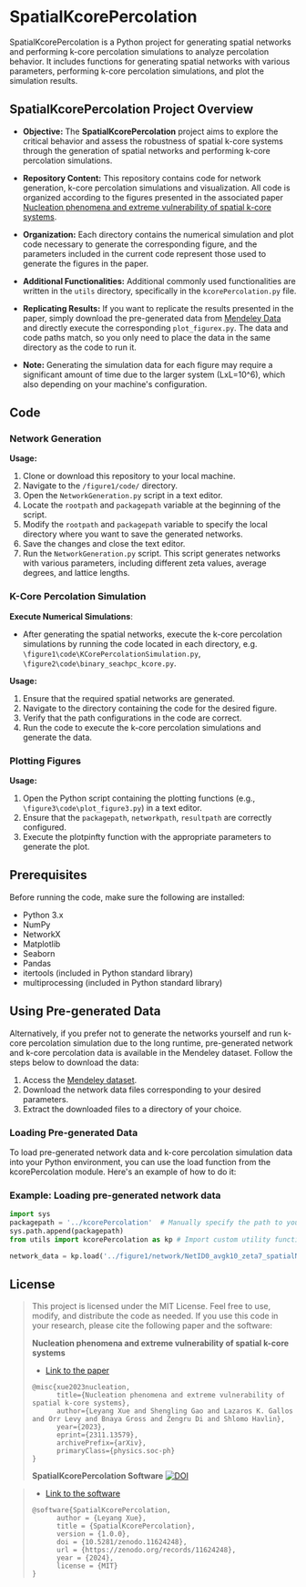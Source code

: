 # SpatialKcorePercolation
SpatialKcorePercolation is a Python project for generating spatial networks and performing k-core percolation simulations to analyze percolation behavior. It includes functions for generating spatial networks with various parameters, performing k-core percolation simulations, and plot the simulation results.

## SpatialKcorePercolation Project Overview
- **Objective:** The **SpatialKcorePercolation** project aims to explore the critical behavior and assess the robustness of spatial k-core systems through the generation of spatial networks and performing k-core percolation simulations. 

- **Repository Content:** This repository contains code for network generation, k-core percolation simulations and visualization. All code is organized according to the figures presented in the associated paper
[Nucleation phenomena and extreme vulnerability of spatial k-core systems](https://doi.org/10.48550/arXiv.2311.13579). 

- **Organization:** Each directory contains the numerical simulation and plot code necessary to generate the corresponding figure, and the parameters included in the current code represent those used to generate the figures in the paper.

- **Additional Functionalities:** Additional commonly used functionalities are written in the `utils` directory, specifically in the `kcorePercolation.py` file.

- **Replicating Results:** If you want to replicate the results presented in the paper, simply download the pre-generated data from [Mendeley Data](https://data.mendeley.com/preview/jkvk97nfjc) and directly execute the corresponding `plot_figurex.py`. The data and code paths match, so you only need to place the data in the same directory as the code to run it.

- **Note:** Generating the simulation data for each figure may require a significant amount of time due to the larger system (LxL=10^6), which also depending on your machine's configuration. 

## Code
### Network Generation
**Usage:** 
1. Clone or download this repository to your local machine.
2. Navigate to the `/figure1/code/` directory.
3. Open the `NetworkGeneration.py` script in a text editor.
4. Locate the `rootpath` and `packagepath` variable at the beginning of the script.
5. Modify the `rootpath` and `packagepath` variable to specify the local directory where you want to save the generated networks.
6. Save the changes and close the text editor.
7. Run the `NetworkGeneration.py` script.
This script generates networks with various parameters, including different zeta values, average degrees, and lattice lengths. 

### K-Core Percolation Simulation
**Execute Numerical Simulations**:
- After generating the spatial networks, execute the k-core percolation simulations by running the code located in each directory, e.g. `\figure1\code\KCorePercolationSimulation.py`, `\figure2\code\binary_seachpc_kcore.py`. 

**Usage:**
1. Ensure that the required spatial networks are generated.
2. Navigate to the directory containing the code for the desired figure.
3. Verify that the path configurations in the code are correct.
4. Run the code to execute the k-core percolation simulations and generate the data.

### Plotting Figures
**Usage:**
1. Open the Python script containing the plotting functions (e.g., `\figure3\code\plot_figure3.py`) in a text editor.
2. Ensure that the `packagepath`, `networkpath`, `resultpath` are correctly configured.
3. Execute the plotpinfty function with the appropriate parameters to generate the plot.

## Prerequisites
Before running the code, make sure the following are installed:

- Python 3.x
- NumPy
- NetworkX
- Matplotlib
- Seaborn
- Pandas
- itertools (included in Python standard library)
- multiprocessing (included in Python standard library)

## Using Pre-generated Data
Alternatively, if you prefer not to generate the networks yourself and run k-core percolation simulation due to the long runtime, pre-generated network and k-core percolation data is available in the Mendeley dataset. 
Follow the steps below to download the data:
1. Access the [Mendeley dataset](https://data.mendeley.com/preview/jkvk97nfjc).
2. Download the network data files corresponding to your desired parameters.
3. Extract the downloaded files to a directory of your choice.

### Loading Pre-generated Data
To load pre-generated network data and k-core percolation simulation data into your Python environment, you can use the load function from the kcorePercolation module. 
Here's an example of how to do it:
### Example: Loading pre-generated network data
```python 
import sys
packagepath = '../kcorePercolation'  # Manually specify the path to your script
sys.path.append(packagepath)
from utils import kcorePercolation as kp # Import custom utility functions

network_data = kp.load('../figure1/network/NetID0_avgk10_zeta7_spatialNet.pkl')## Replace '../figure1/network/NetID0_avgk10_zeta7_spatialNet.pkl' with the actual path to the downloaded network data file.
```

## License

> This project is licensed under the MIT License. Feel free to use, modify, and distribute the code as needed.
> If you use this code in your research, please cite the following paper and the software:
> 
> **Nucleation phenomena and extreme vulnerability of spatial k-core systems**
> - [Link to the paper](https://doi.org/10.48550/arXiv.2311.13579)
> ```
> @misc{xue2023nucleation,
>       title={Nucleation phenomena and extreme vulnerability of spatial k-core systems}, 
>       author={Leyang Xue and Shengling Gao and Lazaros K. Gallos and Orr Levy and Bnaya Gross and Zengru Di and Shlomo Havlin},
>       year={2023},
>       eprint={2311.13579},
>       archivePrefix={arXiv},
>       primaryClass={physics.soc-ph}
> }
> ```
> 
> **SpatialKcorePercolation Software** [![DOI](https://zenodo.org/badge/DOI/10.5281/zenodo.11624248.svg)](https://zenodo.org/records/11624248)

> - [Link to the software](https://zenodo.org/records/11624248)
> ```
> @software{SpatialKcorePercolation,
>       author = {Leyang Xue},
>       title = {SpatialKcorePercolation},
>       version = {1.0.0},
>       doi = {10.5281/zenodo.11624248},
>       url = {https://zenodo.org/records/11624248},
>       year = {2024},
>       license = {MIT}
> }
> ```



